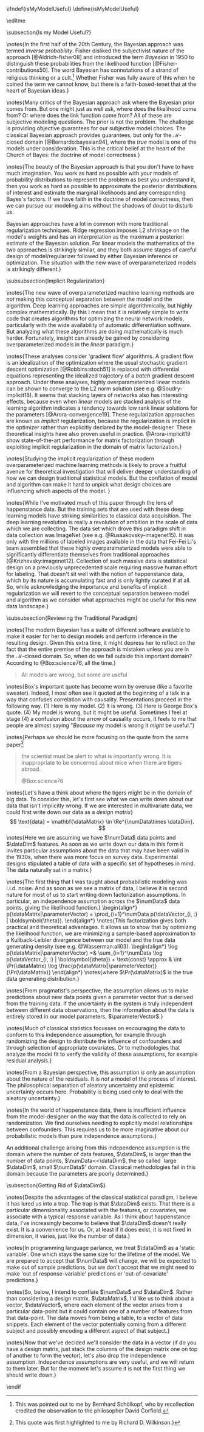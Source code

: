 \ifndef{isMyModelUseful}
\define{isMyModelUseful}

\editme

\subsection{Is my Model Useful?}

\notes{In the first half of the 20th Century, the Bayesian approach was termed *inverse probability*. Fisher disliked the subjectivist nature of the approach [@Aldrich-fisher08] and introduced the term *Bayesian* in 1950 to distinguish these probabilities from the likelihood function [@Fisher-contributions50]. The word Bayesian has connotations of a strand of religious thinking or a cult.[^corfield] Whether Fisher was fully aware of this when he coined the term we cannot know, but there is a faith-based-tenet that at the heart of Bayesian ideas.}

[^corfield]: This was pointed out to me by Bernhard Schölkopf, who by recollection credited the observation to the philosopher David Corfield. 

\notes{Many critics of the Bayesian approach ask where the Bayesian prior comes from. But one might just as well ask, where does the likelihood come from? Or where does the link function come from? All of these are subjective modeling questions. The prior is not the problem. The challenge is providing objective guarantees for our subjective model choices. The classical Bayesian approach provides guarantees, but only for the $\mathcal{M}$-closed domain [@Bernardo:bayesian94], where the *true* model is one of the models under consideration. This is the critical belief at the heart of the Church of Bayes: the doctrine of model correctness.}

\notes{The beauty of the Bayesian approach is that you don't have to have much imagination. You work as hard as possible with your models of probability distributions to represent the problem as best you understand it, then you work as hard as possible to approximate the posterior distributions of interest and estimate the marginal likelihoods and any corresponding Bayes's factors. If we have faith in the doctrine of model correctness, then we can pursue our modeling aims without the shadows of doubt to disturb us.

Bayesian approaches have a lot in common with more traditional regularization techniques. Ridge regression imposes L2 shrinkage on the model's weights and has an interpretation as the maximum a posteriori estimate of the Bayesian solution. For linear models the mathematics of the two approaches is strikingly similar, and they both assume stages of careful design of model/regularizer followed by either Bayesian inference or optimization. The situation with the new wave of overparameterized models is strikingly different.}

\subsubsection{Implicit Regularization}

\notes{The new wave of overparameterized machine learning methods are *not* making this conceptual separation between the model and the algorithm. Deep learning approaches are simple algorithmically, but highly complex mathematically. By this I mean that it is relatively simple to write code that creates algorithms for optimizing the neural network models, particularly with the wide availability of automatic differentiation software. But analyzing what these algorithms are doing mathematically is much harder. Fortunately, insight can already be gained by considering overparameterized models in the *linear* paradigm.}

\notes{These analyses consider 'gradient flow' algorithms. A gradient flow is an idealization of the optimization where the usual stochastic gradient descent optimization [@Robbins:stoch51] is replaced with differential equations representing the idealized trajectory of a *batch* gradient descent approach. Under these analyses, highly overparameterized linear models can be shown to converge to the L2 norm solution (see e.g. @Soudry-implicit18). It seems that stacking layers of networks also has interesting effects, because even when *linear* models are stacked analysis of the learning algorithm indicates a tendency towards low rank linear solutions for the parameters [@Arora-convergence19]. These regularization approaches are known as *implicit* regularization, because the regularization is implicit in the optimizer rather than explicitly declared by the model-designer. These theoretical insights have also proven useful in practice. @Arora-implicit19 show state-of-the-art performance for matrix factorization through exploiting implicit regularization in the domain of matrix factorization.}

\notes{Studying the implicit regularization of these modern overparameterized machine learning methods is likely to prove a fruitful avenue for theoretical investigation that will deliver deeper understanding of how we can design traditional statistical models. But the conflation of model and algorithm can make it hard to unpick what design choices are influencing which aspects of the model. }

\notes{While I've motivated much of this paper through the lens of happenstance data. But the training sets that are used with these deep learning models have striking similarities to classical data acquisition. The deep learning revolution is really a revolution of ambition in the scale of data which we are collecting. The data set which drove this paradigm shift in data collection was ImageNet (see e.g. @Russakovsky-imagenet15). It was only with the millions of labeled images available in the data that Fei-Fei Li's team assembled that these highly overparameterized models were able to significantly differentiate themselves from traditional approaches [@Krizhevsky:imagenet12]. Collection of such massive data is statistical design on a previously unprecedented scale requiring massive human effort for labeling. That doesn't sit well with the notion of happenstance data, which by its nature is accumulating fast and is only lightly curated if at all. So, while acknowledging the importance and benefits of implicit regularization we will revert to the conceptual separation between model and algorithm as we consider what approaches might be useful for this new data landscape.}

\subsubsection{Reviewing the Traditional Paradigm}

\notes{The modern Bayesian has a suite of different software available to make it easier for her to design models and perform inference in the resulting design. Given this extra time, it might depress her to reflect on the fact that the entire premise of the approach is mistaken unless you are in the $\mathcal{M}$-closed domain. So, when do we fall outside this important domain? According to @Box:science76, all the time.}

> All models are wrong, but some are useful

\notes{Box's important quote has become worn by overuse (like a favorite
sweater). Indeed, I most often see it quoted at the beginning of a talk in a way that confuses correlation with causality. Presentations proceed in the following way. (1) Here is my model. (2) It is wrong. (3) Here is George Box's quote. (4) My model is wrong, but it might be useful. Sometimes I feel at stage (4) a confusion about the arrow of causality occurs, it feels to me that people are almost saying "*Because* my model is wrong it *might* be useful."}

\notes{Perhaps we should be more focusing on the quote from the same paper[^rich]

[^rich]: This quote was first highlighted to me by Richard D. Wilkinson.}

> the scientist must be alert to what is importantly wrong. It is inappropriate to be concerned about mice when there are tigers abroad. 
>
> @Box:science76

\notes{Let's have a think about
where the tigers might be in the domain of big data. To consider this,
let's first see what we can write down about our data that isn't
implicitly wrong. If we are interested in multivariate data, we could
first write down our data as a *design matrix*}
$$
\text{data} = \mathbf{\dataMatrix} \in \Re^{\numData\times \dataDim}.
$$
\notes{Here we are assuming we have $\numData$ data points and $\dataDim$
features. As soon as we write down our data in this form it
invites particular assumptions about the data that may have been valid
in the 1930s, when there was more focus on survey data. Experimental designs 
stipulated a table of data with a specific set of hypotheses in mind. The data
naturally sat in a matrix.}

\notes{The first thing that I was taught about probabilistic modeling was i.i.d. noise. And as soon as we see a matrix of data, I believe it is second nature for most of us to start writing down factorization assumptions. In particular, an independence assumption across the $\numData$ data points, giving the likelihood function.}
\begin{align*}
p(\dataMatrix|\parameterVector) = \prod_{i=1}^\numData p(\dataVector_{i, :} | \boldsymbol{\theta}).
\end{align*}
\notes{This factorization gives both practical and theoretical
advantages. It allows us to show that by optimizing the
likelihood function, we are minimizing a sample-based approximation
to a Kullback-Leibler divergence between our model and the true data
generating density (see e.g. @Wasserman:all03).
\begin{align*}
\log p(\dataMatrix|\parameterVector) =& \sum_{i=1}^\numData \log p(\dataVector_{i, :} | \boldsymbol{\theta}) + \text{const}
\approx & \int \Pr(\dataMatrix) \log \frac{p(\dataMatrix|\parameterVector)}{\Pr(\dataMatrix)}
\end{align*}
\notes{where $\Pr(\dataMatrix)$ is the true data generating distribution.}

\notes{From pragmatist's perspective, the assumption allows us to make predictions about new data points given a parameter vector that is derived from the training data. If the uncertainty in the system is truly independent between different data observations, then the information about the data is entirely stored in our model parameters, $\parameterVector$.}

\notes{Much of classical statistics focusses on encouraging the data to conform to this independence assumption, for example through randomizing the design to distribute the influence of confounders and through selection of appropriate covariates. Or to methodologies that analyze the model fit to verify the validity of these assumptions, for example residual analysis.}

\notes{From a Bayesian perspective, this assumption *is* only an assumption about the nature of the residuals. It is *not* a model of the process of interest. The philosophical separation of aleatory uncertainty and epistemic uncertainty occurs here. Probability is being used only to deal with the aleatory uncertainty.}

\notes{In the world of happenstance data, there is insufficient influence from the model-designer on the way that the data is collected to rely on randomization. We find ourselves needing to explicitly model relationships between confounders. This requires us to be more imaginative about our probabilistic models than pure independence assumptions.}

An additional challenge arising from this independence assumption is the domain where the number of data features, $\dataDim$, is larger than the number of data points,  $\numData<<\dataDim$, the so called \`large
$\dataDim$, small $\numData$' domain. Classical methodologies fail in this domain because the parameters are poorly determined.}

\subsection{Getting Rid of $\dataDim$}

\notes{Despite the advantages of the classical statistical paradigm, I believe it has lured us into a trap. The trap is that $\dataDim$ exists. That there is a particular dimensionality associated with the features, or covariates, we associate with a typical response variable. As I think about happenstance data, I've increasingly become to believe that $\dataDim$ doesn't really exist. It is a convenience for us. Or, at least if it does exist, it is not fixed in dimension, it varies, just like the number of data.}

\notes{In programming language parlance, we treat $\dataDim$ as a 'static variable'. One which stays the same size for the lifetime of the model. We are prepared to accept that $\numData$ will change, we will be expected to make out of sample predictions, but we don't accept that we might need to make 'out of response-variable' predictions or 'out-of-covariate' predictions.}

\notes{So, below, I intend to conflate $\numData$ and $\dataDim$. Rather than considering a design matrix, $\dataMatrix$, I'd like us to think about a vector, $\dataVector$, where each element of the vector arises from a particular data-point but it could contain one of a number of features from that data-point. The data moves from being a table, to a vector of data snippets. Each element of the vector potentially coming from a different subject and possibly encoding a different aspect of that subject.}

\notes{Now that we've decided we'll consider the data in a vector (if do you have a design matrix, just stack the columns of the design matrix one on top of another to form the vector), let's also drop the independence assumption. Independence assumptions are very useful, and we will return to them later. But for the moment let's assume it is not the first thing we should write down.}

\endif

